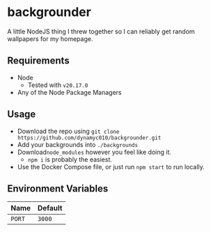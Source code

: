 # backgrounder

A little NodeJS thing I threw together so I can reliably get random wallpapers for my homepage.

## Requirements

- Node
  - Tested with `v20.17.0`
- Any of the Node Package Managers

## Usage

- Download the repo using `git clone https://github.com/dynamyc010/backgrounder.git`
- Add your backgrounds into `./backgrounds`
- Download`node_modules` however you feel like doing it.
  - `npm i` is probably the easiest.
- Use the Docker Compose file, or just run `npm start` to run locally.

## Environment Variables

| Name   | Default |
| ------ | -------- |
| `PORT` | `3000`   |

